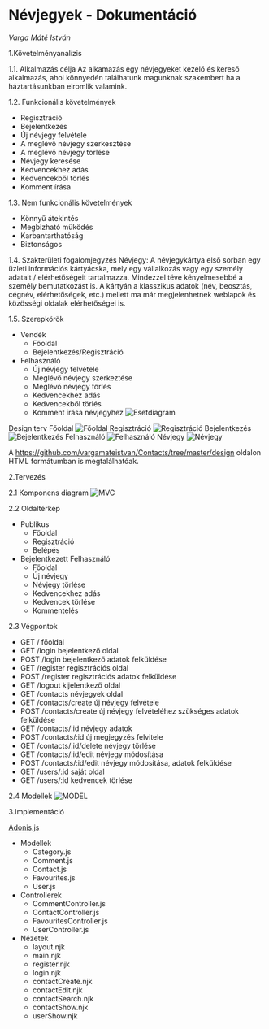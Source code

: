 # Névjegyek - Dokumentáció
*Varga Máté István*

1.Követelményanalízis

1.1.  Alkalmazás célja
  Az alkamazás egy névjegyeket kezelő és kereső alkalmazás, ahol könnyedén találhatunk magunknak szakembert ha a háztartásunkban elromlik valamink.
  
1.2.  Funkcionális követelmények
  - Regisztráció
  - Bejelentkezés
  - Új névjegy felvétele
  - A meglévő névjegy szerkesztése
  - A meglévő névjegy törlése
  - Névjegy keresése
  - Kedvencekhez adás
  - Kedvencekből törlés
  - Komment írása

1.3.  Nem funkcionális követelmények
  - Könnyű átekintés
  - Megbizható müködés
  - Karbantarthatóság
  - Biztonságos
  
1.4.  Szakterületi fogalomjegyzés
  Névjegy: A névjegykártya első sorban egy üzleti információs kártyácska, mely egy vállalkozás vagy egy személy adatait / elérhetőségeit tartalmazza. Mindezzel téve kényelmesebbé a személy bemutatkozást is. A kártyán a klasszikus adatok (név, beosztás, cégnév, elérhetőségek, etc.) mellett ma már megjelenhetnek weblapok és közösségi oldalak elérhetőségei is. 

1.5.  Szerepkörök
  - Vendék
    - Főoldal
    - Bejelentkezés/Regisztráció
  - Felhasználó
    - Új névjegy felvétele
    - Meglévő névjegy szerkeztése
    - Meglévő névjegy törlés
    - Kedvencekhez adás
    - Kedvencekből törlés
    - Komment írása névjegyhez
    ![Esetdiagram](https://github.com/vargamateistvan/Contacts/blob/master/doc/images/esetdiagram.png)

Design terv
Főoldal
![Főoldal](https://github.com/vargamateistvan/Contacts/blob/master/doc/images/main.png)
Regisztráció
![Regisztráció](https://github.com/vargamateistvan/Contacts/blob/master/doc/images/singin.png)
Bejelentkezés
![Bejelentkezés](https://github.com/vargamateistvan/Contacts/blob/master/doc/images/singup.png)
Felhasználó
![Felhasználó](https://github.com/vargamateistvan/Contacts/blob/master/doc/images/user.png)
Névjegy
![Névjegy](https://github.com/vargamateistvan/Contacts/blob/master/doc/images/contact.png)

A https://github.com/vargamateistvan/Contacts/tree/master/design oldalon HTML formátumban is megtalálhatóak.

2.Tervezés

2.1 Komponens diagram
![MVC](https://github.com/vargamateistvan/Contacts/blob/master/doc/images/mvc.png)

2.2 Oldaltérkép
- Publikus
    - Főoldal
    - Regisztráció
    - Belépés
- Bejelentkezett Felhasználó
    - Főoldal
    - Új névjegy
    - Névjegy törlése
    - Kedvencekhez adás
    - Kedvencek törlése
    - Kommentelés

2.3 Végpontok
- GET /                       főoldal
- GET /login                  bejelentkező oldal
- POST /login                 bejelentkező adatok felküldése
- GET /register               regisztrációs oldal
- POST /register              regisztrációs adatok felküldése
- GET /logout                 kijelentkező oldal
- GET /contacts               névjegyek oldal
- GET /contacts/create        új névjegy felvétele
- POST /contacts/create       új névjegy felvételéhez szükséges adatok felküldése
- GET /contacts/:id           névjegy adatok
- POST /contacts/:id          új megjegyzés felvitele
- GET /contacts/:id/delete    névjegy törlése
- GET /contacts/:id/edit      névjegy módosítása
- POST /contacts/:id/edit     névjegy módosítása, adatok felküldése
- GET /users/:id              saját oldal
- GET /users/:id              kedvencek törlése

2.4 Modellek
![MODEL](https://github.com/vargamateistvan/Contacts/blob/master/doc/images/model.png)

3.Implementáció

[Adonis.js](http://www.adonisjs.com/)

- Modellek
  - Category.js
  - Comment.js
  - Contact.js
  - Favourites.js
  - User.js
- Controllerek
  - CommentController.js
  - ContactController.js
  - FavouritesController.js
  - UserController.js
- Nézetek
  - layout.njk
  - main.njk
  - register.njk
  - login.njk
  - contactCreate.njk
  - contactEdit.njk
  - contactSearch.njk
  - contactShow.njk
  - userShow.njk
